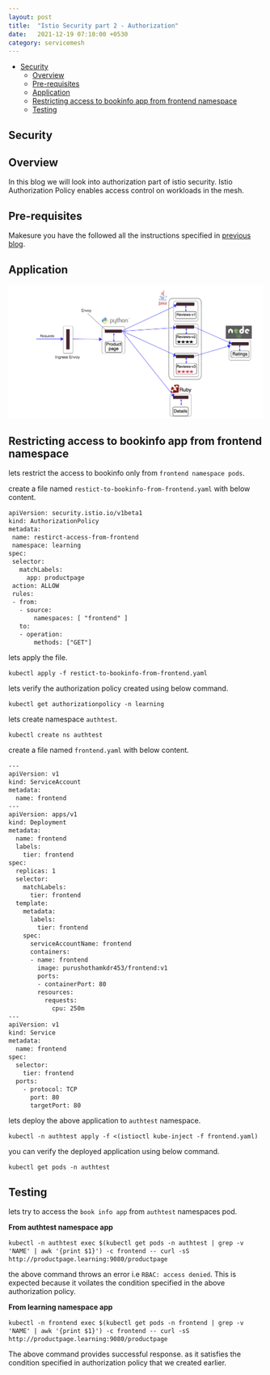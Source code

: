 ```yaml
---
layout: post
title:  "Istio Security part 2 - Authorization"
date:   2021-12-19 07:10:00 +0530
category: servicemesh
---
```


- [Security](#Security)
   - [Overview](#overview)
   - [Pre-requisites](#pre-requisites)
   - [Application](#application)
   - [Restricting access to bookinfo app from frontend namespace](#restricting-access-to-bookinfo-app-from-frontend-namespace)
   - [Testing](#testing)


## Security

## Overview

In this blog we will look into authorization part of istio security. Istio Authorization Policy enables access control on workloads in the mesh.

## Pre-requisites

Makesure you have the followed all the instructions specified in [previous blog](https://devopsbypr.in/blog-servicemesh/servicemesh/2021/12/19/istio-security-part-1-authentication.html).

## Application

![alt text](/assets/images/bookinfo-application.png)

## Restricting access to bookinfo app from frontend namespace

lets restrict the access to bookinfo only from `frontend namespace pods`.

create a file named `restict-to-bookinfo-from-frontend.yaml` with below content.

```
apiVersion: security.istio.io/v1beta1
kind: AuthorizationPolicy
metadata:
 name: restirct-access-from-frontend 
 namespace: learning
spec:
 selector:
   matchLabels:
     app: productpage
 action: ALLOW
 rules:
 - from:
   - source:
       namespaces: [ "frontend" ]
   to:
   - operation:
       methods: ["GET"]
```

lets apply the file.

```
kubectl apply -f restict-to-bookinfo-from-frontend.yaml
```

lets verify the authorization policy created using below command.

```
kubectl get authorizationpolicy -n learning
```

lets create namespace `authtest`.

```
kubectl create ns authtest
```

create a file named `frontend.yaml` with below content.

```
---
apiVersion: v1
kind: ServiceAccount
metadata:
  name: frontend
---
apiVersion: apps/v1
kind: Deployment
metadata:
  name: frontend
  labels:
    tier: frontend
spec:
  replicas: 1
  selector:
    matchLabels:
      tier: frontend
  template:
    metadata:
      labels:
        tier: frontend
    spec:
      serviceAccountName: frontend
      containers:
      - name: frontend
        image: purushothamkdr453/frontend:v1
        ports:
        - containerPort: 80
        resources:
          requests:
            cpu: 250m
---
apiVersion: v1
kind: Service
metadata:
  name: frontend
spec:
  selector:
    tier: frontend
  ports:
    - protocol: TCP
      port: 80
      targetPort: 80
```

lets deploy the above application to `authtest` namespace.

```
kubectl -n authtest apply -f <(istioctl kube-inject -f frontend.yaml)
```

you can verify the deployed application using below command.

```
kubectl get pods -n authtest
```

## Testing

lets try to access the `book info app` from `authtest` namespaces pod.

**From authtest namespace app**

```
kubectl -n authtest exec $(kubectl get pods -n authtest | grep -v 'NAME' | awk '{print $1}') -c frontend -- curl -sS http://productpage.learning:9080/productpage
```

the above command throws an error i.e `RBAC: access denied`. This is expected because it voilates the condition specified in the above authorization policy.

**From learning namespace app**

```
kubectl -n frontend exec $(kubectl get pods -n frontend | grep -v 'NAME' | awk '{print $1}') -c frontend -- curl -sS http://productpage.learning:9080/productpage
```

The above command provides successful response. as it satisfies the condition specified in authorization policy that we created earlier.

